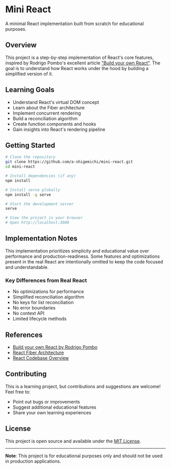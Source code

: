 # Mini React

A minimal React implementation built from scratch for educational purposes.

## Overview

This project is a step-by-step implementation of React's core features, inspired by Rodrigo Pombo's excellent article ["Build your own React"](https://pomb.us/build-your-own-react/). The goal is to understand how React works under the hood by building a simplified version of it.

## Learning Goals

- Understand React's virtual DOM concept
- Learn about the Fiber architecture
- Implement concurrent rendering
- Build a reconciliation algorithm
- Create function components and hooks
- Gain insights into React's rendering pipeline

## Getting Started
```bash
# Clone the repository
git clone https://github.com/a-shigemichi/mini-react.git
cd mini-react

# Install dependencies (if any)
npm install

# Install serve globally
npm install -g serve

# Start the development server
serve

# View the project in your browser
# Open http://localhost:3000
```

## Implementation Notes

This implementation prioritizes simplicity and educational value over performance and production-readiness. Some features and optimizations present in the real React are intentionally omitted to keep the code focused and understandable.

### Key Differences from Real React

- No optimizations for performance
- Simplified reconciliation algorithm
- No keys for list reconciliation
- No error boundaries
- No context API
- Limited lifecycle methods

## References

- [Build your own React by Rodrigo Pombo](https://pomb.us/build-your-own-react/)
- [React Fiber Architecture](https://github.com/acdlite/react-fiber-architecture)
- [React Codebase Overview](https://reactjs.org/docs/codebase-overview.html)

## Contributing

This is a learning project, but contributions and suggestions are welcome! Feel free to:

- Point out bugs or improvements
- Suggest additional educational features
- Share your own learning experiences

## License

This project is open source and available under the [MIT License](LICENSE).

---

**Note**: This project is for educational purposes only and should not be used in production applications.
